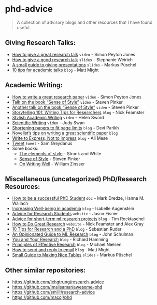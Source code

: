
# phd-advice

> A collection of advisory blogs and other resources that I have found useful.


## Giving Research Talks:

* [How to give a great research talk](https://www.youtube.com/watch?v=sT_-owjKIbA) `video` - Simon Peyton Jones
* [How to give a good research talk](https://www.cis.upenn.edu/~sweirich/talks/plmw15-giving-a-talk.pdf) `slides` - Stephanie Weirich
* [A small guide to giving presentations](https://users.ece.cmu.edu/~pueschel/teaching/guides/guide-presentations.pdf) `slides` - Markus Püschel
* [10 tips for academic talks](http://matt.might.net/articles/academic-presentation-tips/) `blog`  - Matt Might


## Academic Writing:

* [How to write a great research paper](https://www.youtube.com/watch?v=1AYxMbYZQ1Y) `video` - Simon Peyton Jones
* [Talk on the book “Sense of Style”](https://www.youtube.com/watch?v=OV5J6BfToSw) `video` - Steven Pinker
* [Another talk on the book “Sense of Style”](https://www.youtube.com/watch?v=cYhjo5O-nfg) `video` - Steven Pinker
* [Storytelling 101: Writing Tips for Researchers](https://medium.com/great-research/storytelling-101-writing-tips-for-academics-d9eec50eec9) `blog` - Nick Feamster
* [Stylish Academic Writing](https://www.youtube.com/watch?v=nQsRvAVSVeM) `video` - Helen Sword
* [Scientific Writing](https://www.youtube.com/watch?v=jLPCdDp_LE0) `video` - Judy Swan
* [Shortening papers to fit page limits](https://medium.com/@deviparikh/shortening-papers-to-fit-page-limits-97601318681d) `blog` - Devi Parikh
* [Novelist’s tips on writing a great scientific paper](https://www.nature.com/articles/d41586-019-02918-5) `blog` 
* [Write to Express, Not to Impress](https://medium.com/swlh/write-to-express-not-to-impress-465d628f39fe) `blog` - Ali Mese
* [Tweet](https://twitter.com/samgreydanus/status/1241931525060317184) `tweet` - Sam Greydanus
* Some books:
	* [The elements of style](https://www.amazon.com/Elements-Style-Fourth-William-Strunk/dp/020530902X/ref=sr_1_3?dchild=1&keywords=Strunk+and+White&qid=1594244921&sr=8-3) - Strunk and White
	* [Sense of Style](https://www.amazon.com/Sense-Style-Thinking-Persons-Writing-ebook/dp/B00INIYG74/ref=sr_1_1?dchild=1&keywords=Sense+of+Style+-+Steven+Pinker&qid=1594244962&sr=8-1) - Steven Pinker
	* [On Writing Well](https://www.amazon.com/s?k=On+Writing+Well&ref=nb_sb_noss) - William Zinsser


## Miscellaneous (uncategorized) PhD/Research Resources:

* [How to be a successful PhD Student](https://www.cs.jhu.edu/~mdredze/publications/HowtoBeaSuccessfulPhDStudent.pdf) `doc` - Mark Dredze, Hanna M. Wallach
* [Increasing Well-being in academia](https://medium.com/@isabelle.augenstein/increasing-well-being-in-academia-97f3ebc1599f) `blog` - Isabelle Augenstein
* [Advice for Research Students](http://www.cs.jhu.edu/~jason/advice/) `website` - Jason Eisner
* [Advice for short-term ml research projects](https://rockt.github.io/2018/08/29/msc-advice) `blog` - Tim Rocktaschel
* [How to Do Great Research](https://greatresearch.org/) `website` - Nick Feamster and Alex Gray
* [10 Tips for Research and a PhD](https://ruder.io/10-tips-for-research-and-a-phd/) `blog` - Sebastian Ruder
* [An Opinionated Guide to ML Research](http://joschu.net/blog/opinionated-guide-ml-research.html) `blog` - John Schulman
* [You and Your Research](http://www.cs.virginia.edu/~robins/YouAndYourResearch.html) `blog` - Richard Hamming
* [Principles of Effective Research](http://michaelnielsen.org/blog/principles-of-effective-research/) `blog` - Michael Nielsen
* [How to send and reply to email](http://matt.might.net/articles/how-to-email/) `blog` - Matt Might
* [Small Guide to Making Nice Tables](https://people.inf.ethz.ch/markusp/teaching/guides/guide-tables.pdf) `slides` - Markus Püschel


## Other similar repositories:

* https://github.com/lehgtrung/research-advice
* https://github.com/imalisamar/awesome-phd
* https://github.com/smilli/research-advice
* https://github.com/macoj/phd
